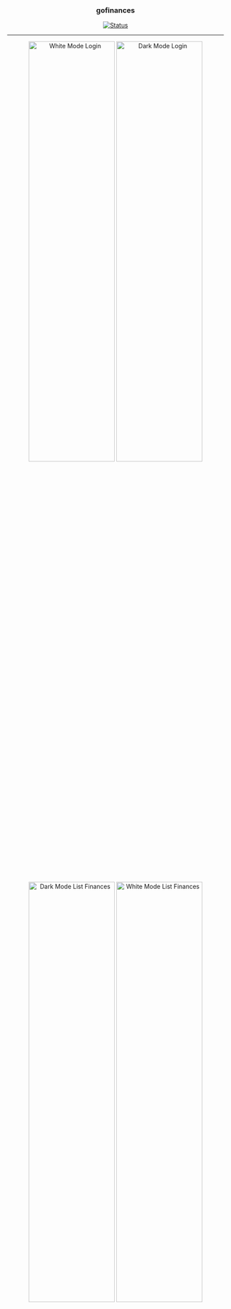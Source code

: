 <h3 align="center">gofinances</h3>

<div align="center">

[![Status](https://img.shields.io/badge/status-active-success.svg)]()

</div>

---
<p align="center">
      <img width=200px height=50% src="https://user-images.githubusercontent.com/49297012/124208651-5e8ef280-dabe-11eb-9072-372dca57aef1.jpeg" alt="White Mode Login">
    <img width=200px height=50% src="https://user-images.githubusercontent.com/49297012/124208653-5fc01f80-dabe-11eb-85a9-7ce656e8e2f5.jpeg" alt="Dark Mode Login">
  <img width=200px height=50% src="https://user-images.githubusercontent.com/49297012/120712164-afe39c00-c496-11eb-9df5-e1b40e0dfcdd.jpeg" alt="Dark Mode List Finances">
  <img width=200px height=50% src="https://user-images.githubusercontent.com/49297012/120712165-afe39c00-c496-11eb-896d-1296af4bc2cf.jpeg" alt="White Mode List Finances">
  <img width=200px height=50% src="https://user-images.githubusercontent.com/49297012/120712161-aeb26f00-c496-11eb-92d5-10b8a5b92724.jpeg" alt="White Mode Register Finances">
  <img width=200px height=50% src="https://user-images.githubusercontent.com/49297012/120712163-af4b0580-c496-11eb-9319-9e2a15bf26e2.jpeg" alt="Dark Mode Register Finances">
   <img width=200px height=50% src="https://user-images.githubusercontent.com/49297012/122681678-f130b700-d1cb-11eb-9558-daf509db6d72.jpg" alt="White Mode Graphic Finances">
   <img width=200px height=50% src="https://user-images.githubusercontent.com/49297012/122681681-f261e400-d1cb-11eb-8cc7-5457aec57c28.jpg" alt="Dark Mode Graphic Finances">

</p>


<p align="center"> Controle suas finanças.
    <br>
</p>

## 📝 Tabela de conteúdo

- [Sobre](#about)
- [Ferramentas usadas](#built_using)

## 🧐 Sobre <a name = "about"></a>

Terceiro aplicativo realizado no curso Ignite da Rocketseat com o objetivo de controlar as finanças pessoais de um usuário.

### Pré Requisitos

- Node.JS
- Expo CLI
- Acesso a Internet
- VSCode
- React Native

### Instalação

Clone esse repositório

```
git clone https://github.com/weltonclima/gofinances.git
```

Entre na pasta do projeto

```
cd gofinances
```
Instale as dependências necessárias

```
sudo yarn install (ou npm i)
```

Inicie o expo

```
sudo expo start
```


## 🚀 Desenvolvimento <a name = "deployment"></a>

- Não se esqueça de utilizar a palavra 'sudo' antes dos comandos de iniciação/instalação do projeto.
- Reinicie o expo sempre que ocorrer alguma mudança brusca no sistema.

## ⛏️ Ferramentas usadas <a name = "built_using"></a>

- [React Native](https://reactnative.dev/) - Mobile Framework
- [Styled-Components](https://styled-components.com/) - CSS in JS
- [React Native Gesture Handler](https://docs.swmansion.com/react-native-gesture-handler/) - Util Buttons Platform
- [React Navigation](https://reactnavigation.org/) - Control navigation app
- [React Hook Form](https://react-hook-form.com/) - Control forms app
- [Yup](https://github.com/jquense/yup) - Control validations forms app
- [Typescript](https://www.typescriptlang.org/) - Superset Javascript
- [Expo](https://expo.io/) - Development

